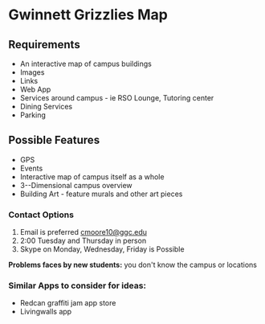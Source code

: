 Gwinnett Grizzlies Map
======

## Requirements
* An interactive map of campus buildings
* Images
* Links
* Web App
* Services around campus - ie RSO Lounge, Tutoring center
* Dining Services
* Parking

## Possible Features
* GPS
* Events
* Interactive map of campus itself as a whole
* 3--Dimensional campus overview
* Building Art - feature murals and other art pieces

### Contact Options
1. Email is preferred cmoore10@ggc.edu
2. 2:00 Tuesday and Thursday in person
3. Skype on Monday, Wednesday, Friday is Possible

**Problems faces by new students:** you don't know the campus or locations

### Similar Apps to consider for ideas:
* Redcan graffiti jam app store
* Livingwalls app
